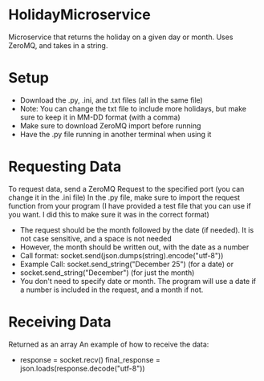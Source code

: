 # HolidayMicroservice
Microservice that returns the holiday on a given day or month. Uses ZeroMQ, and takes in a string.

# Setup
- Download the .py, .ini, and .txt files (all in the same file)
- Note: You can change the txt file to include more holidays, but make sure to keep it in MM-DD format (with a comma)
- Make sure to download ZeroMQ import before running
- Have the .py file running in another terminal when using it

# Requesting Data
To request data, send a ZeroMQ Request to the specified port (you can change it in the .ini file)
In the .py file, make sure to import the request function from your program (I have provided a test file that you can use if you want. I did this to make sure it was in the correct format)
- The request should be the month followed by the date (if needed). It is not case sensitive, and a space is not needed
- However, the month should be written out, with the date as a number
- Call format: socket.send(json.dumps(string).encode("utf-8"))
- Example Call: socket.send_string("December 25") (for a date) or
- socket.send_string("December") (for just the month)
- You don't need to specify date or month. The program will use a date if a number is included in the request, and a month if not.

# Receiving Data
Returned as an array
An example of how to receive the data:
  - response = socket.recv()
    final_response = json.loads(response.decode("utf-8"))
